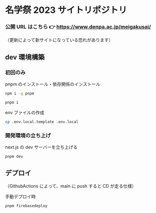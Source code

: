# 名学祭 2023 サイトリポジトリ

### 公開 URL はこちら 👉 https://www.denpa.ac.jp/meigakusai/

（更新によって新サイトになっている恐れがあります）

## dev 環境構築

### 初回のみ

pnpm のインストール・依存関係のインストール

```zsh
npm i -g pnpm
```

```zsh
pnpm i
```

env ファイルの作成

```zsh
cp .env.local.template .env.local
```

### 開発環境の立ち上げ

next.js の dev サーバーを立ち上げる

```zsh
pnpm dev
```

## デプロイ

（GithubActions によって、main に push すると CD が走る仕様）

手動デプロイ時

```zsh
pnpm firebasedeploy
```
